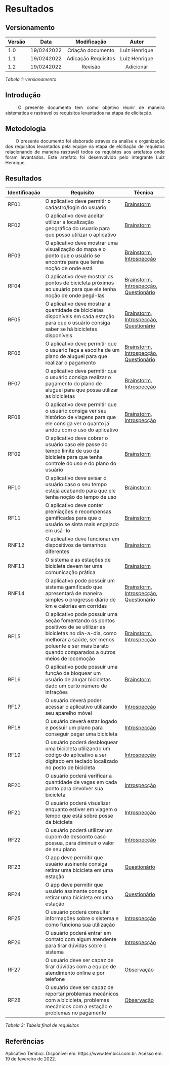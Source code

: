 # Resultados
## Versionamento

| Versão | Data | Modificação | Autor |
|-|-|:-:|:-:|
| 1.0 | 19/0242022 | Criação documento | Luiz Henrique |
| 1.1 | 19/0242022 | Adicação Requisitos | Luiz Henrique |
| 1.2 | 19/0242022 | Revisão | Adicionar |

*Tabela 1: versionamento*


## Introdução
<p align="justify">&emsp;&emsp; O presente documento tem como objetivo reunir de maneira sistematica e rastravel os requisitos levantados na etapa de elicitação.</p>

## Metodologia
<p align="justify">&emsp;&emsp; O presente documento foi elaborado através da analíse e organização dos requisitos levantados pela equipe na etapa de elcitiação de requistos relacionando de maneira rastravél todos os requistos aos artefatos onde foram levantados. Este artefato foi desenvolvido pelo integrante Luiz Henrique.</p>

## Resultados

| Identificação | Requisito | Técnica |
|---|---|---|
| RF01 | O aplicativo deve permitir o cadastro/login do usuario | [Brainstorm](https://liviarodrigues1.github.io/App-buSP/elicitacao/tecnicas/brainstorm/) |
| RF02 | O aplicativo deve aceitar utilizar a localização geográfica do usuario para que posso utilizar o aplicativo  | [Brainstorm](https://liviarodrigues1.github.io/App-buSP/elicitacao/tecnicas/brainstorm/) | 
| RF03 | O aplicativo deve mostrar uma visualização do mapa e o ponto que o usuário se encontra para que tenha noção de onde está | [Brainstorm](https://liviarodrigues1.github.io/App-buSP/elicitacao/tecnicas/brainstorm/), [Introspecção](https://liviarodrigues1.github.io/App-buSP/elicitacao/tecnicas/introspeccao/) | 
| RF04 | O aplicativo deve mostrar os pontos de bicicleta próximos ao usuário para que ele tenha noção de onde pegá-las | [Brainstorm](https://liviarodrigues1.github.io/App-buSP/elicitacao/tecnicas/brainstorm/), [Introspecção](https://liviarodrigues1.github.io/App-buSP/elicitacao/tecnicas/introspeccao/), [Questionário](https://liviarodrigues1.github.io/App-buSP/elicitacao/tecnicas/questionario/) |
| RF05 | O aplicativo deve mostrar a quantidade de bicicletas disponíveis em cada estação para que o usuário consiga saber se há bicicletas disponíveis | [Brainstorm](https://liviarodrigues1.github.io/App-buSP/elicitacao/tecnicas/brainstorm/), [Introspecção](https://liviarodrigues1.github.io/App-buSP/elicitacao/tecnicas/introspeccao/), [Questionário](https://liviarodrigues1.github.io/App-buSP/elicitacao/tecnicas/questionario/) | 
| RF06 | O aplicativo deve permitir que o usuário faça a escolha de um plano de aluguel para que realizar o pagamento | [Brainstorm](https://liviarodrigues1.github.io/App-buSP/elicitacao/tecnicas/brainstorm/), [Introspecção](https://liviarodrigues1.github.io/App-buSP/elicitacao/tecnicas/introspeccao/), [Questionário](https://liviarodrigues1.github.io/App-buSP/elicitacao/tecnicas/questionario/) |
| RF07 |  O aplicativo deve permitir que o usuário consiga realizar o pagamento do plano de aluguel para que possa utilizar as bicicletas | [Brainstorm](https://liviarodrigues1.github.io/App-buSP/elicitacao/tecnicas/brainstorm/), [Introspecção](https://liviarodrigues1.github.io/App-buSP/elicitacao/tecnicas/introspeccao/) |
| RF08 | O aplicativo deve permitir que o usuário consiga ver seu histórico de viagens para que ele consiga ver o quanto já andou com o uso do aplicativo | [Brainstorm](https://liviarodrigues1.github.io/App-buSP/elicitacao/tecnicas/brainstorm/), [Introspecção](https://liviarodrigues1.github.io/App-buSP/elicitacao/tecnicas/introspeccao/) |
| RF09 | O aplicativo deve cobrar o usuário caso ele passe do tempo limite de uso da bicicleta para que tenha controle do uso e do plano do usuário | [Brainstorm](https://liviarodrigues1.github.io/App-buSP/elicitacao/tecnicas/brainstorm/) |
| RF10 | O aplicativo deve avisar o usuário caso o seu tempo esteja acabando para que ele tenha noção do tempo de uso  | [Brainstorm](https://liviarodrigues1.github.io/App-buSP/elicitacao/tecnicas/brainstorm/) |
| RF11 | O aplicativo deve conter premiações e recompensas gamificadas para que o usuário se sinta mais engajado em usá-lo  | [Brainstorm](https://liviarodrigues1.github.io/App-buSP/elicitacao/tecnicas/brainstorm/) |
| RNF12 | O aplicativo deve funcionar em dispositivos de tamanhos diferentes  | [Brainstorm](https://liviarodrigues1.github.io/App-buSP/elicitacao/tecnicas/brainstorm/) |
| RNF13 | O sistema e as estações de bicicleta devem ter uma comunicação prática  | [Brainstorm](https://liviarodrigues1.github.io/App-buSP/elicitacao/tecnicas/brainstorm/) |
| RNF14 | O aplicativo pode possuir um sistema gamificado que apresentará de maneira simples o progresso diário de km e calorias em corridas  | [Brainstorm](https://liviarodrigues1.github.io/App-buSP/elicitacao/tecnicas/brainstorm/), [Introspecção](https://liviarodrigues1.github.io/App-buSP/elicitacao/tecnicas/introspeccao/), [Questionário](https://liviarodrigues1.github.io/App-buSP/elicitacao/tecnicas/questionario/) |
| RF15 | O aplicativo pode possuir uma seção fomentando os pontos positivos de se utilizar as bicicletas no dia-a-dia, como melhorar a saúde, ser menos poluente e ser mais barato quando comparados a outros meios de locomoção  | [Brainstorm](https://liviarodrigues1.github.io/App-buSP/elicitacao/tecnicas/brainstorm/), [Introspecção](https://liviarodrigues1.github.io/App-buSP/elicitacao/tecnicas/introspeccao/) |
| RF16 | O aplicativo pode possuir uma função de bloquear um usuário de alugar bicicletas dado um certo número de infrações  | [Brainstorm](https://liviarodrigues1.github.io/App-buSP/elicitacao/tecnicas/brainstorm/) |
| RF17 | O usuário deverá poder acessar o aplicativo utilizando seu aparelho móvel| [Introspecção](https://liviarodrigues1.github.io/App-buSP/elicitacao/tecnicas/introspeccao/) |
| RF18 | O usuário deverá estar logado e possuir um plano para conseguir pegar uma bicicleta | [Introspecção](https://liviarodrigues1.github.io/App-buSP/elicitacao/tecnicas/introspeccao/) |
| RF19 | O usuário poderá desbloquear uma bicicleta utilizando um código do aplicativo a ser digitado em teclado localizado no posto de bicicleta | [Introspecção](https://liviarodrigues1.github.io/App-buSP/elicitacao/tecnicas/introspeccao/) |
| RF20 | O usuário poderá verificar a quantidade de vagas em cada ponto para devolver sua bicicleta | [Introspecção](https://liviarodrigues1.github.io/App-buSP/elicitacao/tecnicas/introspeccao/) |
| RF21 | O usuário poderá visualizar enquanto estiver em viagem o tempo que está sobre posse da bicicleta | [Introspecção](https://liviarodrigues1.github.io/App-buSP/elicitacao/tecnicas/introspeccao/) |
| RF22 | O usuário poderá utilizar um cupom de desconto caso possua, para diminuir o valor de seu plano | [Introspecção](https://liviarodrigues1.github.io/App-buSP/elicitacao/tecnicas/introspeccao/) |
| RF23 | O app deve permitir que usuário assinante consiga retirar uma bicicleta em uma estação | [Questionário](https://liviarodrigues1.github.io/App-buSP/elicitacao/tecnicas/questionario/) |
| RF24 | O app deve permitir que usuário assinante consiga retirar uma bicicleta em uma estação | [Questionário](https://liviarodrigues1.github.io/App-buSP/elicitacao/tecnicas/questionario/) |
| RF25 | O usuário poderá consultar informações sobre o sistema e como funciona sua utilização |[Introspecção](https://liviarodrigues1.github.io/App-buSP/elicitacao/tecnicas/introspeccao/) |
| RF26 | O usuário poderá entrar em contato com algum atendente para tirar dúvidas sobre o sistema | [Introspecção](https://liviarodrigues1.github.io/App-buSP/elicitacao/tecnicas/introspeccao/) |
| RF27 | O usuário deve ser capaz de tirar dúvidas com a equipe de atendimento online e por telefone | [Observação](https://liviarodrigues1.github.io/App-buSP/elicitacao/tecnicas/observacao/) |
| RF28 | O usuário deve ser capaz de reportar problemas mecânicos com a bicicleta, problemas mecânicos com a estação e problemas no pagamento | [Observação](https://liviarodrigues1.github.io/App-buSP/elicitacao/tecnicas/observacao/) |

*Tabela 3: Tabela final de requisitos*

## Referências
<p>Aplicativo Tembici. Disponível em: https://www.tembici.com.br. Acesso em: 19 de fevereiro de 2022.</p>